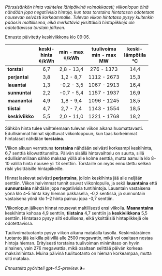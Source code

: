 *Pörssisähkön hinta vaihtelee lähipäivinä voimakkaasti; viikonlopun öinä nähdään jopa negatiivisia hintoja, kun taas torstaina hintatason odotetaan nousevan selvästi korkeammalle. Tulevan viikon hintataso pysyy kuitenkin pääosin maltillisena, eikä merkittäviä yksittäisiä hintapiikkejä ole odotettavissa torstain jälkeen.*

Ennuste päivitetty keskiviikkona klo 09:06.

|             | keski-<br>hinta<br>¢/kWh | min - max<br>¢/kWh | tuulivoima<br>min - max<br>MW | keski-<br>lämpötila<br>°C |
|:------------|:------------------------:|:------------------:|:----------------------------:|:-------------------------:|
| **torstai**     |           6,7            |     2,8 - 13,4      |         276 - 1373          |           14,4            |
| **perjantai**   |           3,8            |     1,2 - 8,7       |        1112 - 2673          |           15,3            |
| **lauantai**    |           1,3            |    -0,2 - 3,5       |        1067 - 2913          |           16,4            |
| **sunnuntai**   |           2,2            |    -0,7 - 5,4       |        1157 - 1937          |           16,9            |
| **maanantai**   |           4,9            |     1,8 - 9,4       |        1096 - 1245          |           18,5            |
| **tiistai**     |           4,7            |     2,7 - 7,4       |        1143 - 1554          |           18,5            |
| **keskiviikko** |           5,5            |     2,0 - 11,0      |        1221 - 1768          |           18,2            |

Sähkön hinta tulee vaihtelemaan tulevan viikon aikana huomattavasti. Edullisimmat hinnat sijoittuvat viikonloppuun, kun taas korkeimmat hintatasot nähdään **torstaina**.

Viikon alkuun verrattuna **torstaina** nähdään selvästi korkeampi keskihinta, 6,7 senttiä kilowattitunnilta. Päivän sisällä hintavaihtelu on suurta, sillä edullisimmillaan sähkö maksaa yöllä alle kolme senttiä, mutta aamulla klo 8–10 välillä hinta nousee yli 13 senttiin. Torstaille on myös ennustettu selkeä riski yksittäisille hintapiikeille.

Hinnat laskevat selvästi **perjantaina**, jolloin keskihinta jää alle neljään senttiin. Viikon halvimmat tunnit osuvat viikonlopulle, ja sekä **lauantaina** että **sunnuntaina** nähdään jopa negatiivisia tuntihintoja. Lauantain vastaisena yönä klo 4–5 hinta käy hieman pakkasella, -0,2 sentissä, ja sunnuntain vastaisena yönä klo 1–2 hinta painuu jopa -0,7 senttiin.

Viikonlopun jälkeen hinnat nousevat maltillisesti ensi viikolla. **Maanantaina** keskihinta kohoaa 4,9 senttiin, **tiistaina** 4,7 senttiin ja **keskiviikkona** 5,5 senttiin. Hintataso pysyy silti edullisena, eikä yksittäisiä hintapiikkejä ole odotettavissa.

Tuulivoimatuotanto pysyy viikon aikana matalalla tasolla. Keskimääräinen tuotanto jää kaikilla päivillä alle 2500 megawatin, mikä voi osaltaan nostaa hintoja hieman. Erityisesti torstaina tuulivoiman minimitaso on hyvin alhainen, vain 276 megawattia, mikä osaltaan selittää päivän korkeaa maksimihintaa. Muina päivinä tuulituotanto on hieman korkeampaa, mutta silti matalaa.

*Ennusteita pyöritteli gpt-4.5-preview.* 🌬️
